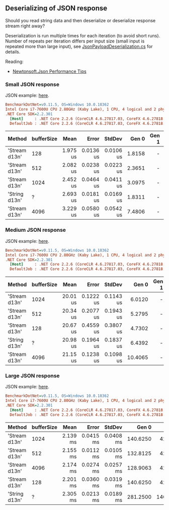 ﻿## Deserializing of JSON response

Should you read string data and then deserialize or deserialize response stream right away?

Deserialization is run multiple times for each iteration (to avoid short runs).
Number of repeats per iteration differs per input size (small input is repeated more than large input),
see [JsonPayloadDeserialization.cs](./JsonPayloadDeserialization.cs) for details.

Reading:
- [Newtonsoft.Json Performance Tips](https://www.newtonsoft.com/json/help/html/Performance.htm)

### Small JSON response

JSON example: [here](./Data/S.json).

``` ini
BenchmarkDotNet=v0.11.5, OS=Windows 10.0.18362
Intel Core i7-7600U CPU 2.80GHz (Kaby Lake), 1 CPU, 4 logical and 2 physical cores
.NET Core SDK=2.2.301
  [Host]     : .NET Core 2.2.6 (CoreCLR 4.6.27817.03, CoreFX 4.6.27818.02), 64bit RyuJIT
  DefaultJob : .NET Core 2.2.6 (CoreCLR 4.6.27817.03, CoreFX 4.6.27818.02), 64bit RyuJIT
```

|        Method | bufferSize |     Mean |     Error |    StdDev |  Gen 0 | Gen 1 | Gen 2 | Allocated |
|-------------- |----------- |---------:|----------:|----------:|-------:|------:|------:|----------:|
| &#39;Stream d13n&#39; |        128 | 1.975 us | 0.0136 us | 0.0106 us | 1.8158 |     - |     - |   3.73 KB |
| &#39;Stream d13n&#39; |        512 | 2.082 us | 0.0238 us | 0.0223 us | 2.3651 |     - |     - |   4.85 KB |
| &#39;Stream d13n&#39; |       1024 | 2.452 us | 0.0464 us | 0.0411 us | 3.0975 |     - |     - |   6.35 KB |
| &#39;String d13n&#39; |          ? | 2.693 us | 0.0181 us | 0.0169 us | 1.8311 |     - |     - |   3.76 KB |
| &#39;Stream d13n&#39; |       4096 | 3.229 us | 0.0580 us | 0.0542 us | 7.4806 |     - |     - |  15.35 KB |


### Medium JSON response

JSON example: [here](./Data/M.json).

``` ini
BenchmarkDotNet=v0.11.5, OS=Windows 10.0.18362
Intel Core i7-7600U CPU 2.80GHz (Kaby Lake), 1 CPU, 4 logical and 2 physical cores
.NET Core SDK=2.2.301
  [Host]     : .NET Core 2.2.6 (CoreCLR 4.6.27817.03, CoreFX 4.6.27818.02), 64bit RyuJIT
  DefaultJob : .NET Core 2.2.6 (CoreCLR 4.6.27817.03, CoreFX 4.6.27818.02), 64bit RyuJIT
```

|        Method | bufferSize |     Mean |     Error |    StdDev |   Gen 0 | Gen 1 | Gen 2 | Allocated |
|-------------- |----------- |---------:|----------:|----------:|--------:|------:|------:|----------:|
| &#39;Stream d13n&#39; |       1024 | 20.01 us | 0.1222 us | 0.1143 us |  6.0120 |     - |     - |  12.36 KB |
| &#39;Stream d13n&#39; |        512 | 20.34 us | 0.2077 us | 0.1943 us |  5.2795 |     - |     - |  10.86 KB |
| &#39;Stream d13n&#39; |        128 | 20.67 us | 0.4559 us | 0.3807 us |  4.7302 |     - |     - |   9.73 KB |
| &#39;String d13n&#39; |          ? | 20.98 us | 0.1964 us | 0.1837 us |  6.4392 |     - |     - |  13.23 KB |
| &#39;Stream d13n&#39; |       4096 | 21.15 us | 0.1238 us | 0.1098 us | 10.4065 |     - |     - |  21.36 KB |


### Large JSON response

JSON example: [here](./Data/L.json).

``` ini
BenchmarkDotNet=v0.11.5, OS=Windows 10.0.18362
Intel Core i7-7600U CPU 2.80GHz (Kaby Lake), 1 CPU, 4 logical and 2 physical cores
.NET Core SDK=2.2.301
  [Host]     : .NET Core 2.2.6 (CoreCLR 4.6.27817.03, CoreFX 4.6.27818.02), 64bit RyuJIT
  DefaultJob : .NET Core 2.2.6 (CoreCLR 4.6.27817.03, CoreFX 4.6.27818.02), 64bit RyuJIT
```

|        Method | bufferSize |     Mean |     Error |    StdDev |    Gen 0 |    Gen 1 |    Gen 2 | Allocated |
|-------------- |----------- |---------:|----------:|----------:|---------:|---------:|---------:|----------:|
| &#39;Stream d13n&#39; |       1024 | 2.139 ms | 0.0415 ms | 0.0408 ms | 140.6250 |  42.9688 |        - |  486.9 KB |
| &#39;Stream d13n&#39; |        512 | 2.155 ms | 0.0112 ms | 0.0105 ms | 132.8125 |  42.9688 |        - |  485.4 KB |
| &#39;Stream d13n&#39; |       4096 | 2.174 ms | 0.0274 ms | 0.0257 ms | 128.9063 |  42.9688 |        - |  495.9 KB |
| &#39;Stream d13n&#39; |        128 | 2.201 ms | 0.0360 ms | 0.0319 ms | 140.6250 |  42.9688 |        - | 484.27 KB |
| &#39;String d13n&#39; |          ? | 2.305 ms | 0.0213 ms | 0.0189 ms | 281.2500 | 140.6250 | 140.6250 | 946.45 KB |

